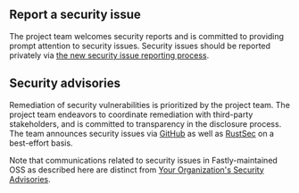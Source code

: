 ## Report a security issue

The project team welcomes security reports and is committed to providing prompt attention to security issues. Security issues should be reported privately via [the new security issue reporting process](https://example.com/security/report).

## Security advisories

Remediation of security vulnerabilities is prioritized by the project team. The project team endeavors to coordinate remediation with third-party stakeholders, and is committed to transparency in the disclosure process. The team announces security issues via [GitHub](https://github.com/your_org/your_project/releases) as well as [RustSec](https://rustsec.org/new_advisories/) on a best-effort basis.

Note that communications related to security issues in Fastly-maintained OSS as described here are distinct from [Your Organization's Security Advisories](https://your_org.com/security-advisories).
